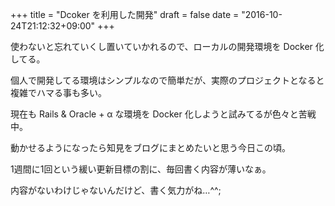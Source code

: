 +++
title = "Dcoker を利用した開発"
draft = false
date = "2016-10-24T21:12:32+09:00"
+++

使わないと忘れていくし置いていかれるので、ローカルの開発環境を Docker 化してる。

個人で開発してる環境はシンプルなので簡単だが、実際のプロジェクトとなると複雑でハマる事も多い。

現在も Rails & Oracle + α な環境を Docker 化しようと試みてるが色々と苦戦中。

動かせるようになったら知見をブログにまとめたいと思う今日この頃。

1週間に1回という緩い更新目標の割に、毎回書く内容が薄いなぁ。

内容がないわけじゃないんだけど、書く気力がね…^^;
